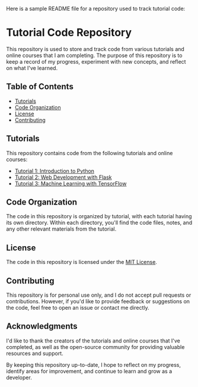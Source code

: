 Here is a sample README file for a repository used to track tutorial code:

**Tutorial Code Repository**
==========================

This repository is used to store and track code from various tutorials and online courses that I am completing. The purpose of this repository is to keep a record of my progress, experiment with new concepts, and reflect on what I've learned.

**Table of Contents**
-----------------

* [Tutorials](#tutorials)
* [Code Organization](#code-organization)
* [License](#license)
* [Contributing](#contributing)

**Tutorials**
------------

This repository contains code from the following tutorials and online courses:

* [Tutorial 1: Introduction to Python](https://github.com/user/tutorial-repo/tree/main/tutorial-1-python)
* [Tutorial 2: Web Development with Flask](https://github.com/user/tutorial-repo/tree/main/tutorial-2-flask)
* [Tutorial 3: Machine Learning with TensorFlow](https://github.com/user/tutorial-repo/tree/main/tutorial-3-tensorflow)

**Code Organization**
-------------------

The code in this repository is organized by tutorial, with each tutorial having its own directory. Within each directory, you'll find the code files, notes, and any other relevant materials from the tutorial.

**License**
-------

The code in this repository is licensed under the [MIT License](https://opensource.org/licenses/MIT).

**Contributing**
------------

This repository is for personal use only, and I do not accept pull requests or contributions. However, if you'd like to provide feedback or suggestions on the code, feel free to open an issue or contact me directly.

**Acknowledgments**
---------------

I'd like to thank the creators of the tutorials and online courses that I've completed, as well as the open-source community for providing valuable resources and support.

By keeping this repository up-to-date, I hope to reflect on my progress, identify areas for improvement, and continue to learn and grow as a developer.
